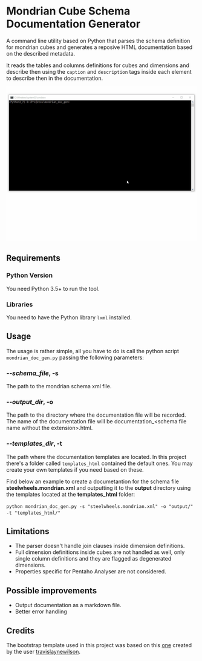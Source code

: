 # Mondrian Cube Schema Documentation Generator

A command line utility based on Python that parses the schema definition for mondrian cubes and generates a reposive HTML documentation based on the described metadata.

It reads the tables and columns definitions for cubes and dimensions and describe then using the `caption` and `description` tags inside each element to describe then in the documentation.

![](mondrian_doc_gen.gif)

## Requirements

### Python Version
You need Python 3.5+ to run the tool.

### Libraries
You need to have the Python library `lxml` installed.

## Usage
The usage is rather simple, all you have to do is call the python script `mondrian_doc_gen.py` passing the following parameters:

### _--schema_file_, -s
The path to the mondrian schema xml file.

### _--output_dir_, -o
The path to the directory where the documentation file will be recorded. The name of the documentation file will be documentation_\<schema file name without the extension\>.html.

### _--templates_dir_, -t
The path where the documentation templates are located. In this project there's a folder called `templates_html` contained the default ones. You may create your own templates if you need based on these.

Find below an example to create a documetantion for the schema file **steelwheels.mondrian.xml** and outputting it to the **output** directory using the templates located at the **templates_html** folder:

`python mondrian_doc_gen.py -s "steelwheels.mondrian.xml" -o "output/" -t "templates_html/"`

## Limitations
- The parser doesn't handle join clauses inside dimension definitions.
- Full dimension definitions inside cubes are not handled as well, only single column definitions and they are flagged as degenerated dimensions.
- Properties specific for Pentaho Analyser are not considered.

## Possible improvements
- Output documentation as a markdown file.
- Better error handling

## Credits

The bootstrap template used in this project was based on this [one](https://bootsnipp.com/snippets/7XqNK) created by the user [travislaynewilson](https://bootsnipp.com/travislaynewilson).
